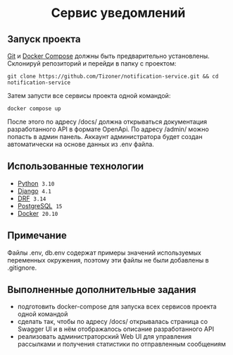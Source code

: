<h1 align="center">Сервис уведомлений</h1>

## Запуск проекта

[Git](https://git-scm.com/book/en/v2/Getting-Started-Installing-Git) и [Docker Compose](https://docs.docker.com/compose/install/linux/) должны быть предварительно установлены. Склонируй репозиторий и перейди в папку с проектом:
```
git clone https://github.com/Tizoner/notification-service.git && cd notification-service
```
Затем запусти все сервисы проекта одной командой:
```
docker compose up
```
После этого по адресу /docs/ должна открываться документация разработанного API в формате OpenApi.
По адресу /admin/ можно попасть в админ панель. Аккаунт администратора будет создан автоматически на основе данных из .env файла.

## Использованные технологии
- [Python](https://www.python.org) &nbsp;`3.10`
- [Django](https://www.djangoproject.com) &nbsp;`4.1`
- [DRF](https://www.django-rest-framework.org) &nbsp;`3.14`
- [PostgreSQL](https://www.postgresql.org) &nbsp;`15`
- [Docker](https://www.docker.com) &nbsp;`20.10`

## Примечание
Файлы  .env, db.env содержат примеры значений используемых переменных окружения, поэтому эти файлы не были добавлены в .gitignore.

## Выполненные дополнительные задания
- подготовить docker-compose для запуска всех сервисов проекта одной командой
- сделать так, чтобы по адресу /docs/ открывалась страница со Swagger UI и в нём отображалось описание разработанного API
- реализовать администраторский Web UI для управления рассылками и получения статистики по отправленным сообщениям
